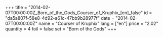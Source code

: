 +++
title = "2014-02-07T00:00:00Z_Born_of_the_Gods_Courser_of_Kruphix_[en]_false"
id = "da5a807f-58e8-4d92-a61c-47bb9b28977f"
date = "2014-02-07T00:00:00Z"
name = "Courser of Kruphix"
lang = ["en"]
price = "2.02"
quantity = 4
foil = false
set = "Born of the Gods"
+++

